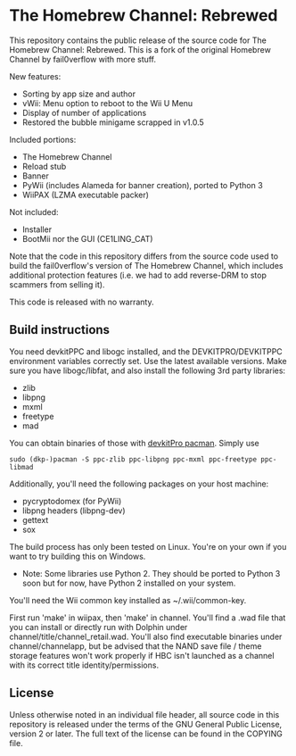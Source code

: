 # The Homebrew Channel: Rebrewed

This repository contains the public release of the source code for
The Homebrew Channel: Rebrewed. This is a fork of the original Homebrew Channel
by fail0verflow with more stuff.

New features:
* Sorting by app size and author
* vWii: Menu option to reboot to the Wii U Menu
* Display of number of applications
* Restored the bubble minigame scrapped in v1.0.5

Included portions:

* The Homebrew Channel
* Reload stub
* Banner
* PyWii (includes Alameda for banner creation), ported to Python 3
* WiiPAX (LZMA executable packer)

Not included:

* Installer
* BootMii nor the GUI (CE1LING_CAT)

Note that the code in this repository differs from the source code used to build
the fail0verflow's version of The Homebrew Channel, which includes additional
protection features (i.e. we had to add reverse-DRM to stop scammers from
selling it).

This code is released with no warranty.

## Build instructions

You need devkitPPC and libogc installed, and the DEVKITPRO/DEVKITPPC environment
variables correctly set. Use the latest available versions. Make sure you have
libogc/libfat, and also install the following 3rd party libraries:

* zlib
* libpng
* mxml
* freetype
* mad

You can obtain binaries of those with
[devkitPro pacman](https://devkitpro.org/wiki/devkitPro_pacman). Simply use

    sudo (dkp-)pacman -S ppc-zlib ppc-libpng ppc-mxml ppc-freetype ppc-libmad

Additionally, you'll need the following packages on your host machine:

* pycryptodomex (for PyWii)
* libpng headers (libpng-dev)
* gettext
* sox

The build process has only been tested on Linux. You're on your own if you
want to try building this on Windows.

* Note: Some libraries use Python 2. They should be ported to Python 3 soon but for now, have Python 2 installed on your system.

You'll need the Wii common key installed as ~/.wii/common-key.

First run 'make' in wiipax, then 'make' in channel. You'll find a .wad file
that you can install or directly run with Dolphin under
channel/title/channel_retail.wad. You'll also find executable binaries under
channel/channelapp, but be advised that the NAND save file / theme storage
features won't work properly if HBC isn't launched as a channel with its
correct title identity/permissions.

## License

Unless otherwise noted in an individual file header, all source code in this
repository is released under the terms of the GNU General Public License,
version 2 or later. The full text of the license can be found in the COPYING
file.
